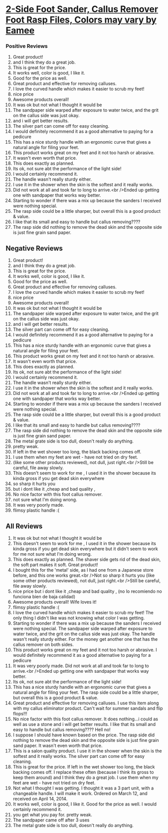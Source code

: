 # [2-Side Foot Sander, Callus Remover Foot Rasp Files, Colors may vary by Eamee](https://products.checkmycream.com/products/2-Side-Foot-Sander-Callus-Remover-Foot-Rasp-Files-Colors-may-vary-by-Eamee.html)

### Positive Reviews

<ol>
      <li>Great product!</li>
      <li>and I think they do a great job.</li>
      <li>This is great for the price.</li>
      <li>It works well, color is good, I like it.</li>
      <li>Good for the price as well.</li>
      <li>Great product and effective for removing calluses.  </li>
      <li>I love the curved handle which makes it easier to scrub my feet!</li>
      <li>nice price</li>
      <li>Awesome products overall!  </li>
      <li>It was ok but not what I thought it would be</li>
      <li>The sandpaper side warped after exposure to water twice, and the grit on the callus side was just okay.</li>
      <li>and i will get better results.</li>
      <li>The silver part can come off for easy cleaning.</li>
      <li>I would definitely recommend it as a good alternative to paying for a pedicure</li>
      <li>This has a nice sturdy handle with an ergonomic curve that gives a natural angle for filing your feet.</li>
      <li>This product works great on my feet and it not too harsh or abrasive.  </li>
      <li>It wasn&#x27;t even worth that price.</li>
      <li>This does exactly as planned.  </li>
      <li>Its ok, not sure abt the performance of the light side!</li>
      <li>I would certainly recommend it.</li>
      <li>The handle wasn&#x27;t really sturdy either.</li>
      <li>I use it in the shower when the skin is the softest and it really works.</li>
      <li>Did not work at all and took far to long to arrive.&lt;br /&gt;Ended up getting one with sandpaper that works way better.</li>
      <li>Starting to wonder if there was a mix up because the sanders I received were nothing special.</li>
      <li>The rasp side could be a little sharper, but overall this is a good product &amp; value.</li>
      <li>I like that its small and easy to handle but callus removing????</li>
      <li>The rasp side did nothing to remove the dead skin and the opposite side is just fine grain sand paper.</li>
</ol>


<h2>Negative Reviews</h2>
<ol>
<li> Great product!</li>
<li> and I think they do a great job.</li>
<li> This is great for the price.</li>
<li> It works well, color is good, I like it.</li>
<li> Good for the price as well.</li>
<li> Great product and effective for removing calluses.  </li>
<li> I love the curved handle which makes it easier to scrub my feet!</li>
<li> nice price</li>
<li> Awesome products overall!  </li>
<li> It was ok but not what I thought it would be</li>
<li> The sandpaper side warped after exposure to water twice, and the grit on the callus side was just okay.</li>
<li> and i will get better results.</li>
<li> The silver part can come off for easy cleaning.</li>
<li> I would definitely recommend it as a good alternative to paying for a pedicure</li>
<li> This has a nice sturdy handle with an ergonomic curve that gives a natural angle for filing your feet.</li>
<li> This product works great on my feet and it not too harsh or abrasive.  </li>
<li> It wasn&#x27;t even worth that price.</li>
<li> This does exactly as planned.  </li>
<li> Its ok, not sure abt the performance of the light side!</li>
<li> I would certainly recommend it.</li>
<li> The handle wasn&#x27;t really sturdy either.</li>
<li> I use it in the shower when the skin is the softest and it really works.</li>
<li> Did not work at all and took far to long to arrive.&lt;br /&gt;Ended up getting one with sandpaper that works way better.</li>
<li> Starting to wonder if there was a mix up because the sanders I received were nothing special.</li>
<li> The rasp side could be a little sharper, but overall this is a good product &amp; value.</li>
<li> I like that its small and easy to handle but callus removing????</li>
<li> The rasp side did nothing to remove the dead skin and the opposite side is just fine grain sand paper.</li>
<li> The metal grate side is too dull, doesn&#x27;t really do anything.</li>
<li> pretty weak.</li>
<li> If left in the wet shower too long, the black backing comes off.</li>
<li> I use them when my feet are wet - have not tried on dry feet.</li>
<li> (like some other products reviewed), not dull, just right.&lt;br /&gt;Still be careful, file away slowly.</li>
<li> This doesn&#x27;t seem to work for me , I used it in the shower because its kinda gross if you get dead skin everywhere</li>
<li> so sharp it hurts you</li>
<li> but i dont like it ,cheap and bad quality ,</li>
<li> No nice factor with this foot callus remover.</li>
<li> not sure what I&#x27;m doing wrong.</li>
<li> It was very poorly made.</li>
<li> flimsy plastic handle :(</li>
</ol>

<h2>All Reviews</h2>

<ol>
    <li> It was ok but not what I thought it would be</li>
    <li> This doesn&#x27;t seem to work for me , I used it in the shower because its kinda gross if you get dead skin everywhere but it didn&#x27;t seem to work for me not sure what I&#x27;m doing wrong.</li>
    <li> This does exactly as planned.  The shaver side gets rid of the dead skin, the soft part makes it soft.  Great product!</li>
    <li> I bought this for the &#x27;metal&#x27; side, as I had one from a Japanese store before, and this one works great.&lt;br /&gt;Not so sharp it hurts you (like some other products reviewed), not dull, just right.&lt;br /&gt;Still be careful, file away slowly.</li>
    <li> nice price but i dont like it ,cheap and bad quality , (no lo recomiendo no funciona bien de baja calidad)</li>
    <li> Awesome products overall!  Wife loves it!</li>
    <li> flimsy plastic handle :(</li>
    <li> I love the curved handle which makes it easier to scrub my feet! The only thing I didn&#x27;t like was not knowing what color I was getting.</li>
    <li> Starting to wonder if there was a mix up because the sanders I received were nothing special. The sandpaper side warped after exposure to water twice, and the grit on the callus side was just okay. The handle wasn&#x27;t really sturdy either. For the money get another one that has the callus remover on both sides.</li>
    <li> This product works great on my feet and it not too harsh or abrasive.  I would definitely recommend it as a good alternative to paying for a pedicure</li>
    <li> It was very poorly made. Did not work at all and took far to long to arrive.&lt;br /&gt;Ended up getting one with sandpaper that works way better.</li>
    <li> Its ok, not sure abt the performance of the light side!</li>
    <li> This has a nice sturdy handle with an ergonomic curve that gives a natural angle for filing your feet. The rasp side could be a little sharper, but overall this is a good product &amp; value.</li>
    <li> Great product and effective for removing calluses.  I use this item along with my callus eliminator product.  Can&#x27;t wait for summer sandals and flip flops!!!</li>
    <li> No nice factor with this foot callus remover. It does nothing...i could as well as use a stone and i will get better results. I like that its small and easy to handle but callus removing???? Hell no!</li>
    <li> I suppose I should have known based on the price. The rasp side did nothing to remove the dead skin and the opposite side is just fine grain sand paper. It wasn&#x27;t even worth that price.</li>
    <li> This is a salon quality product. I use it in the shower when the skin is the softest and it really works. The silver part can come off for easy cleaning.</li>
    <li> This is great for the price. If left in the wet shower too long, the black backing comes off. I replace these often (because I think its gross to keep them around) and I think they do a great job. I use them when my feet are wet - have not tried on dry feet.</li>
    <li> Not what I thought I was getting. I thought it was a 3 part unit, with a changeable handle. I will make it work. Ordered on March 12, and received on April 14, 2014.</li>
    <li> It works well, color is good, I like it. Good for the price as well. I would certainly recommend it.</li>
    <li> you get what you pay for. pretty weak.</li>
    <li> The sandpaper came off after 3 uses</li>
    <li> The metal grate side is too dull, doesn&#x27;t really do anything.</li>
</ol>




